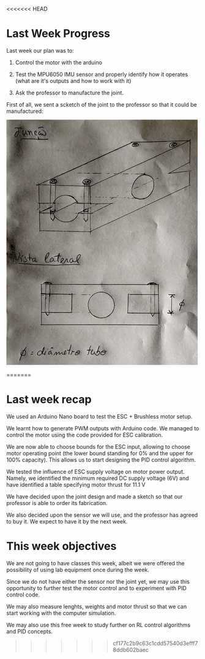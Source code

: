 <<<<<<< HEAD
# Last Week Progress

Last week our plan was to:

1. Control the motor with the arduino

2. Test the MPU6050 IMU sensor and properly identify how it operates (what are it's outputs and how to work with it)

3. Ask the professor to manufacture the joint.

First of all, we sent a scketch of the joint to the professor so that it could be manufactured:

<img style="text-align:center;" src="Scketch.png" alt="Scketch" width="500"/>

=======
# Last week recap

We used an Arduino Nano board to test the ESC + Brushless motor setup.

We learnt how to generate PWM outputs with Arduino code. We managed to control the motor using the code provided for ESC calibration. 

We are now able to choose bounds for the ESC input, allowing to choose motor operating point (the lower bound standing for 0% and the upper for 100% capacity). This allows us to start designing the PID control algorithm.

We tested the influence of ESC supply voltage on motor power output. Namely, we identified the minimum required DC supply voltage (6V) and have identified a table
specifying motor thrust for 11.1 V

We have decided upon the joint design and made a sketch so that our professor is able to order its fabrication.

We also decided upon the sensor we will use, and the professor has agreed to buy it. We expect to have it by the next week.

# This week objectives

We are not going to have classes this week, albeit we were offered the possibility of using lab equipment once during the week.

Since we do not have either the sensor nor the joint yet, we may use this opportunity to further test the motor control and to experiment with PID control code.

We may also measure lenghts, weights and motor thrust so that we can start working with the computer simulation.

We may also use this free week to study further on RL control algorithms and PID concepts.
>>>>>>> cf177c2b9c63c1cdd57540d3efff78ddb602baec
